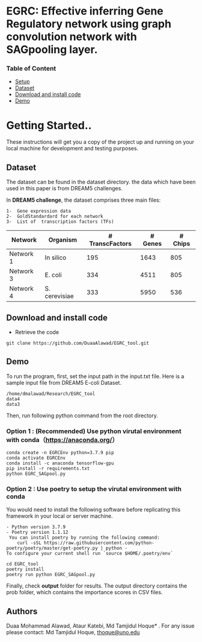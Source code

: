 #   EGRC: Effective inferring Gene Regulatory network using graph convolution network with SAGpooling layer.


### Table of Content

- [Setup](#getting-started)
- [Dataset](#Dataset)
- [Download and install code](#download-and-install-code)
- [Demo](#demo)

  
# Getting Started.. 
 
These instructions will get you a copy of the project up and running on your local machine for development and testing purposes. 

 ## Dataset
The dataset can be found in the dataset directory. 
the data which have been used in this paper is from DREAM5 challenges.

In **DREAM5 challenge**, the dataset  comprises three main files:

    1-  Gene expression data
    2-  GoldStandardard for each network
    3-  List of  transcription factors (TFs)


|    Network    |    Organism      | # TranscFactors  | # Genes | # Chips |
| ------------- | ---------------- | -----------------| --------|---------|
|    Network 1  |   In silico      |        195       |   1643  |   805   |
|    Network 3  |   E. coli        |        334       |   4511  |   805   |
|    Network 4  |   S. cerevisiae  |        333       |   5950  |   536   |



  
## Download and install code

- Retrieve the code

```
git clone https://github.com/DuaaAlawad/EGRC_tool.git
```

## Demo

To run the program, first, set the input path in the input.txt file. Here is a sample input file from DREAM5 E-coli Dataset.

```
/home/dmalawad/Research/EGRC_tool
data4
data3
```


Then, run following python command from the root directory.

### Option 1 : (Recommended) Use python virutal environment with conda（<https://anaconda.org/>）

```shell
conda create -n EGRCEnv python=3.7.9 pip
conda activate EGRCEnv
conda install -c anaconda tensorflow-gpu
pip install -r requirements.txt
python EGRC_SAGpool.py

```



### Option 2 :  Use poetry to setup the virutal environment with conda
You would need to install the following software before replicating this framework in your local or server machine.

 ```
- Python version 3.7.9
- Poetry version 1.1.12
  You can install poetry by running the following command:
     curl -sSL https://raw.githubusercontent.com/python-poetry/poetry/master/get-poetry.py | python -
To configure your current shell run `source $HOME/.poetry/env`
```

``` 
cd EGRC_tool
poetry install
poetry run python EGRC_SAGpool.py
```

Finally, check **output** folder for results. The output directory contains the prob folder, which contains the importance scores in CSV files. 


## Authors

Duaa Mohammad Alawad, Ataur Katebi, Md Tamjidul Hoque* . For any issue please contact: Md Tamjidul Hoque, thoque@uno.edu 
